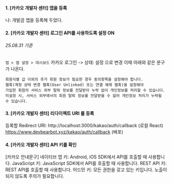 #### 1. [카카오 개발자 센터] 앱을 등록
나: 개발곰 앱을 등록해 두었다.

#### 2. [카카오 개발자 센터] 로그인 API를 사용하도록 설정 ON
###### 25.08.31 기준
`앱 > 앱 설정 > 대시보드`
카카오 로그인 -> 상태: 설정 으로 변경
이때 아래와 같은 문구가 나온다.  
```plain
회원식별 값 이외의 추가 회원 정보가 필요한 경우 동의항목을 설정해야 합니다.
웹훅(계정 상태 변경 웹훅(User Unlinked) 또는 연결 해제 웹훅)을 설정해야
가입한 회원의 서비스 외부 탈퇴 정보를 전달받아 누락 없이 개인정보를 처리할 수 있습니다.
미설정 시, 서비스 외부에서의 회원 탈퇴 정보를 전달받을 수 없어 개인정보 처리가 누락될 수 있습니다.
```

#### 3. [카카오 개발자 센터] 리다이렉트 URI 를 등록 
등록할 Redirect URI:
http://localhost:3000/kakao/auth/callback (로컬 React)
https://www.devbearbot.xyz/kakao/auth/callback (배포)

#### 4. [카카오 개발자 센터] API 키를 확인
[카카오 안내문구]
네이티브 앱 키: Android, iOS SDK에서 API를 호출할 때 사용합니다.
JavaScript 키: JavaScript SDK에서 API를 호출할 때 사용합니다.
REST API 키: REST API를 호출할 때 사용합니다.
어드민 키: 모든 권한을 갖고 있는 키입니다. 노출이 되지 않도록 주의가 필요합니다.